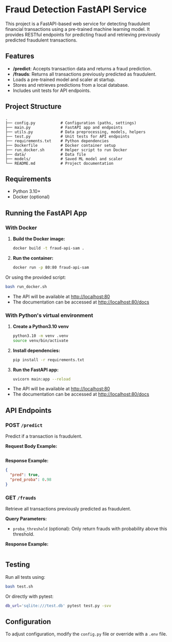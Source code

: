 # Fraud Detection FastAPI Service

This project is a FastAPI-based web service for detecting fraudulent financial transactions using a pre-trained machine learning model. It provides RESTful endpoints for predicting fraud and retrieving previously predicted fraudulent transactions.

## Features

- **/predict**: Accepts transaction data and returns a fraud prediction.
- **/frauds**: Returns all transactions previously predicted as fraudulent.
- Loads a pre-trained model and scaler at startup.
- Stores and retrieves predictions from a local database.
- Includes unit tests for API endpoints.

## Project Structure

```
.
├── config.py           # Configuration (paths, settings)
├── main.py             # FastAPI app and endpoints
├── utils.py            # Data preprocessing, models, helpers
├── test.py             # Unit tests for API endpoints
├── requirements.txt    # Python dependencies
├── Dockerfile          # Docker container setup
├── run_docker.sh       # Helper script to run Docker
├── data/               # Data file
├── models/             # Saved ML model and scaler
└── README.md           # Project documentation
```

## Requirements

- Python 3.10+
- Docker (optional)


## Running the FastAPI App


### With Docker

1. **Build the Docker image:**
   ```sh
   docker build -t fraud-api-sam .
   ```

2. **Run the container:**
   ```sh
   docker run -p 80:80 fraud-api-sam
   ```

Or using the provided script:
```sh
bash run_docker.sh
```
- The API will be available at [http://localhost:80](http://localhost:80)
- The documentation can be accessed at [http://localhost:80/docs](http://localhost:80/docs)

### With Python's virtual environment

1. **Create a Python3.10 venv**
    ```sh
    python3.10 -m venv .venv
    source venv/bin/activate
    ```
2. **Install dependencies:**
    ```sh
    pip install -r requirements.txt
    ```

3. **Run the FastAPI app:**
    ```sh
    uvicorn main:app --reload
    ```

- The API will be available at [http://localhost:80](http://localhost:80)
- The documentation can be accessed at [http://localhost:80/docs](http://localhost:80/docs)


## API Endpoints

### POST `/predict`

Predict if a transaction is fraudulent.

**Request Body Example:**
```json

```

**Response Example:**
```json
{
  "pred": true,
  "pred_proba": 0.98
}
```

### GET `/frauds`

Retrieve all transactions previously predicted as fraudulent.

**Query Parameters:**
- `proba_threshold` (optional): Only return frauds with probability above this threshold.

**Response Example:**
```json

```

## Testing

Run all tests using:

```sh
bash test.sh
```

Or directly with pytest:

```sh
db_url='sqlite:///test.db' pytest test.py -svv
```

## Configuration

To adjust configuration, modify the `config.py` file or override with a `.env` file.
